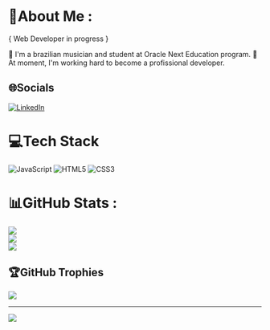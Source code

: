 # 💫About Me :
{ Web Developer in progress }

:beginner: I'm a brazilian musician and student at Oracle Next Education program.
:dart: At moment, I'm working hard to become a profissional developer.

## 🌐Socials
[![LinkedIn](https://img.shields.io/badge/LinkedIn-%230077B5.svg?logo=linkedin&logoColor=white)](https://linkedin.com/in/https://www.linkedin.com/in/%C3%ADtalo-rissardi-83340322a/) 

# 💻Tech Stack
![JavaScript](https://img.shields.io/badge/javascript-%23323330.svg?style=plastic&logo=javascript&logoColor=%23F7DF1E) ![HTML5](https://img.shields.io/badge/html5-%23E34F26.svg?style=plastic&logo=html5&logoColor=white) ![CSS3](https://img.shields.io/badge/css3-%231572B6.svg?style=plastic&logo=css3&logoColor=white)
# 📊GitHub Stats :
![](https://github-readme-stats.vercel.app/api?username=itariss&theme=gruvbox&hide_border=false&include_all_commits=false&count_private=true)<br/>
![](https://github-readme-streak-stats.herokuapp.com/?user=itariss&theme=gruvbox&hide_border=false)<br/>
![](https://github-readme-stats.vercel.app/api/top-langs/?username=itariss&theme=gruvbox&hide_border=false&include_all_commits=false&count_private=true&layout=compact)

## 🏆GitHub Trophies
![](https://github-profile-trophy.vercel.app/?username=itariss&theme=gruvbox&no-frame=false&no-bg=false&margin-w=4)

---
[![](https://visitcount.itsvg.in/api?id=itariss&icon=0&color=0)](https://visitcount.itsvg.in)
